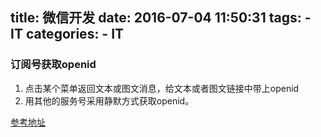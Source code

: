 title: 微信开发
date: 2016-07-04 11:50:31
tags:
	- IT
categories:
	- IT
---
### 订阅号获取openid
1.	点击某个菜单返回文本或图文消息，给文本或者图文链接中带上openid
2.	用其他的服务号采用静默方式获取openid。



[参考地址](https://segmentfault.com/q/1010000004116620/a-1020000004116729)





